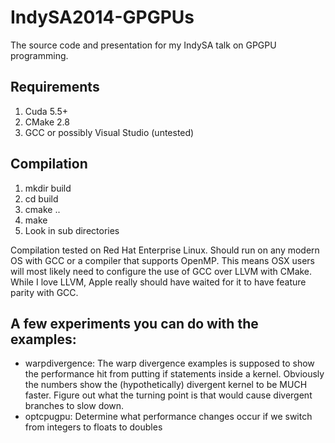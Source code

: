 IndySA2014-GPGPUs
=================

The source code and presentation for my IndySA talk on GPGPU programming.

## Requirements
 1. Cuda 5.5+
 2. CMake 2.8
 3. GCC or possibly Visual Studio (untested)

## Compilation
 1. mkdir build
 2. cd build
 3. cmake ..
 4. make
 5. Look in sub directories
 
Compilation tested on Red Hat Enterprise Linux. Should run on any modern OS with GCC or a compiler that supports OpenMP. This means OSX users will most likely need to configure the use of GCC over LLVM with CMake. While I love LLVM, Apple really should have waited for it to have feature parity with GCC.

## A few experiments you can do with the examples:

  * warpdivergence: The warp divergence examples is supposed to show the performance hit from putting if statements inside a kernel. Obviously the numbers show the (hypothetically) divergent kernel to be MUCH faster. Figure out what the turning point is that would cause divergent branches to slow down. 
  * optcpugpu: Determine what performance changes occur if we switch from integers to floats to doubles
